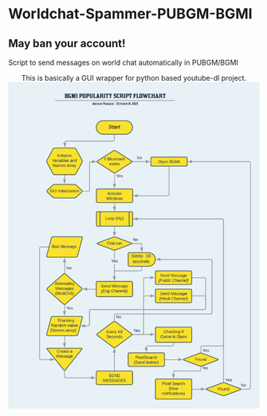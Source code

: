 # Worldchat-Spammer-PUBGM-BGMI
## May ban your account!
Script to send messages on world chat automatically in PUBGM/BGMI

<p align="center">
     This is basically a GUI wrapper for python based youtube-dl project.
       <img align="center" src="https://raw.githubusercontent.com/AkshayCraZzY/Worldchat-Spammer-PUBGM-BGMI/main/Flowcharts/BGMI%20POPULARITY%20SCRIPT%20FLOWCHART%20-%20Flowchart%20(1).png"/>
       <a href="https://akshaycrazzy.github.io/YouTubeDownloader-AHK/">
       </a>
  
  </p>   
